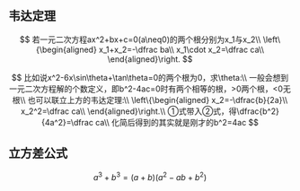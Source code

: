 ## 韦达定理

$$
若一元二次方程ax^2+bx+c=0(a\neq0)的两个根分别为x_1与x_2\\
\left\{\begin{aligned}
x_1+x_2=-\dfrac ba\\
x_1\cdot x_2=\dfrac ca\\
\end{aligned}\right.
$$

$$
比如说x^2-6x\sin\theta+\tan\theta=0的两个根为0，求\theta:\\
一般会想到一元二次方程解的个数定义，即b^2-4ac=0时有两个相等的根，>0两个根，<0无根\\
也可以联立上方的韦达定理:\\
\left\{\begin{aligned}
x_2=-\dfrac{b}{2a}\\
x_2^2=\dfrac ca\\
\end{aligned}\right.\\
①式带入②式，得\dfrac{b^2}{4a^2}=\dfrac ca\\
化简后得到的其实就是刚才的b^2=4ac
$$



## 立方差公式

$$
a^3+b^3=(a+b)(a^2-ab+b^2)
$$


